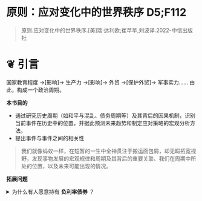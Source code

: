 # 原则：应对变化中的世界秩序 D5;F112
> 原则.应对变化中的世界秩序.[美]瑞·达利欧;崔苹苹,刘波译.2022-中信出版社

# &#10086; 引言
国家教育程度 →[影响]→ 生产力 →[影响]→ 外贸 →[保护外贸]→ 军事实力……
由此，构成一个政治周期。  

**本书目的**
- 通过研究历史周期（如和平与混乱、债务周期等）及其背后的因果机制，识别当前事件在历史中的位置，并据此预测未来趋势和制定应对策略的宏观分析方法。
- 提出事件与事件之间的相关性

> 我们就像蚂蚁一样，在短暂的一生中全神贯注于搬运面包屑，却无暇拓宽视野，发现事物发展的宏观规律和周期及其背后的重要关联、我们在周期中所处的位置，以及未来可能出现的情况。

**拓展问题**
<details>
	<summary>为什么有人愿意持有 <strong>负利率债券</strong> ？</summary> 
	<table>
  <tr>
    <th>原因类别</th>
    <th>具体解释</th>
  </tr>
  <tr>
    <td><strong>避险需求</strong></td>
    <td>对于投资者来说，负利率债券可能是动荡时期最“安全”的避风港，尤其是当其他资产（如股票、房地产、甚至银行存款）面临更大风险（如贬值、违约或政治不稳定）时。例如欧元区或日本的债券，尽管利率为负，但在危机中仍被视为“最不坏”的选择。</td>
  </tr>
  <tr>
    <td><strong>流动性需求</strong></td>
    <td>某些负利率债券市场流动性极高，如德国国债。投资者可能出于交易或抵押需要而持有，即使回报为负，也便于快速买卖或作为融资工具。</td>
  </tr>
  <tr>
    <td><strong>资本管制和政治风险</strong></td>
    <td>有些国家实行资本管制，或存在政治风险（如货币贬值或外币不可兑换），为了避免本国货币暴跌或资金被困，投资者更倾向持有发达国家的负利率债券作为“价值稳定”的替代品。</td>
  </tr>
  <tr>
    <td><strong>通胀预期与实际回报</strong></td>
    <td>某些负的<strong>名义利率（Nominal Rate）</strong> 并不意味着负的实际回报，尤其是在<strong>通货紧缩环境下</strong>：若通缩导致物价下降，名义负利率债券可能仍具正的实际回报。</td>
  </tr>
  <tr>
    <td><strong>央行干预与货币政策操作</strong></td>
    <td>大型金融机构和银行因央行的非常规货币政策（如负利率政策，NIRP）必须持有这些债券，否则可能会在政策利率体系中受到惩罚。此外，在量化宽松下，央行购债推高债券价格，投资者预期未来卖出时有资本利得。</td>
  </tr>
  <tr>
    <td><strong>机构投资人等法律义务</strong></td>
    <td>某些投资者（如保险公司、养老基金）出于监管要求或自身模型设定，必须持有一定比例的债券，不受利率高低影响。</td>
  </tr>
  <tr>
    <td><strong>货币贬值预期下的相对优势</strong></td>
    <td>若投资者认为其本币将对债券计价货币（如欧元或日元）大幅贬值，则即使债券利率为负，总体上仍有可能获得本币计价的正收益。</td>
  </tr>
</table>
</details>
